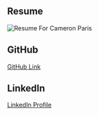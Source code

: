 ## Resume
![Resume For Cameron Paris](../resume/Resume_Cameron_Paris_01AUG17)

## GitHub
[GitHub Link](https://github.com/CameronParis)

## LinkedIn
[LinkedIn Profile](https://www.linkedin.com/in/cameron-paris-1244ba134/)
